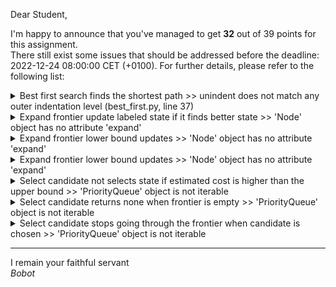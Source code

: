 Dear Student,

I'm happy to announce that you've managed to get **32** out of 39 points for this assignment.\
There still exist some issues that should be addressed before the deadline: 2022-12-24 08:00:00 CET (+0100). For further details, please refer to the following list:

<details><summary>Best first search finds the shortest path &gt;&gt; unindent does not match any outer indentation level (best_first.py, line 37)</summary></details>
<details><summary>Expand frontier update labeled state if it finds better state &gt;&gt; &#x27;Node&#x27; object has no attribute &#x27;expand&#x27;</summary></details>
<details><summary>Expand frontier lower bound updates &gt;&gt; &#x27;Node&#x27; object has no attribute &#x27;expand&#x27;</summary></details>
<details><summary>Expand frontier lower bound updates &gt;&gt; &#x27;Node&#x27; object has no attribute &#x27;expand&#x27;</summary></details>
<details><summary>Select candidate not selects state if estimated cost is higher than the upper bound &gt;&gt; &#x27;PriorityQueue&#x27; object is not iterable</summary></details>
<details><summary>Select candidate returns none when frontier is empty &gt;&gt; &#x27;PriorityQueue&#x27; object is not iterable</summary></details>
<details><summary>Select candidate stops going through the frontier when candidate is chosen &gt;&gt; &#x27;PriorityQueue&#x27; object is not iterable</summary></details>

-----------
I remain your faithful servant\
_Bobot_